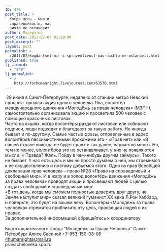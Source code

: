 ```yaml
---
ID: 470
post_title: >
  Когда цель – мир и
  справедливость, нас
  ничто не остановит
author: Модератор
post_date: 2011-07-07 01:20:00
post_excerpt: ""
layout: post
permalink: >
  /2011/07/kogda-tsel-mir-i-spravedlivost-nas-nichto-ne-ostanovit.html
published: true
lj_itemid:
  - "248"
lj_permalink:
  - >
    http://forhumanright.livejournal.com/63570.html
---
```

<img align="left" alt="" src="http://cs5338.vk.com/u132145096/132409092/x_5b26039f.jpg" />&nbsp;29 июня в Санкт-Петербурге, недалеко от станции метро Невский проспект прошла акция одного человека. Яна, волонтёр международного движения &laquo;Молодёжь за права человека&raquo; (МЗПЧ), самостоятельно организовала акцию и просветила 500 человек с помощью красочных листовок.<br />Часто на акциях, когда волонтёры раздают листовки или собирают подписи, люди подходят и благодарят за такую работу. Но иногда бывает и по-другому. Самые частые фразы, отправленные в адрес волонтёров пессимистичными прохожими это - &laquo;Прав нет&raquo; или &laquo;В нашей стране никогда не будет прав&raquo; и так далее, вариантов много. Но, тем не менее, волонтёров это не останавливает, у них не появляются мысли: &laquo; Правда? Жаль. Пойду в чем-нибудь другим займусь&raquo;. Такого не бывает. У нас есть цель и мы не просто думаем о ней, мы стремимся к её осуществлению и поэтому добьемся этого. Одно из прав Всеобщей декларации прав человека &ndash; право №28 &laquo;Право на справедливый и свободный мир&raquo;. И в жару и в холод волонтёры движения &laquo;Молодёжь за права человека&raquo; проводят акции и просвещают людей с целью создать свободный и справедливый мир!<br />&laquo;В тот день, когда мы сможем полностью доверять друг другу, на Земле наступит мир&raquo; сказал великий гуманист ХХ века Л.Рон Хаббард, и поверьте, это будет на вашем веку. Волонтёры &laquo;Молодёжь за права человека&raquo; стремятся приблизить эту цель, просвещая людей о их правах.<br />За дополнительной информацией обращайтесь к координатору <br /><br />Благотворительного фонда &quot;Молодежь за Права Человека&quot; Санкт-Петербург Алисе Сасиной +7-953-150-08-06<br />4humanrights@mail.ru <br />pravacheloveka.spb.ru